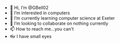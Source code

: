 - 👋 Hi, I’m @GBell02
- 👀 I’m interested in computers
- 🌱 I’m currently learning computer science at Exeter
- 💞️ I’m looking to collaborate on nothing currently
- 📫 How to reach me...you can't
- 👓 I have small eyes

<!---
GBell02/GBell02 is a ✨ special ✨ repository because its `README.md` (this file) appears on your GitHub profile.
You can click the Preview link to take a look at your changes.
--->
